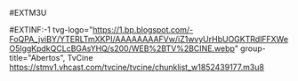 #EXTM3U

#EXTINF:-1 tvg-logo="https://1.bp.blogspot.com/-FoQPA_jviBY/YTERLTmXKPI/AAAAAAAAFVw/iZ1wvyUrHbUOGKTRdlFFXWeO5lggKpdkQCLcBGAsYHQ/s200/WEB%2BTV%2BCINE.webp" group-title="Abertos", TvCine
https://stmv1.vhcast.com/tvcine/tvcine/chunklist_w1852439177.m3u8
